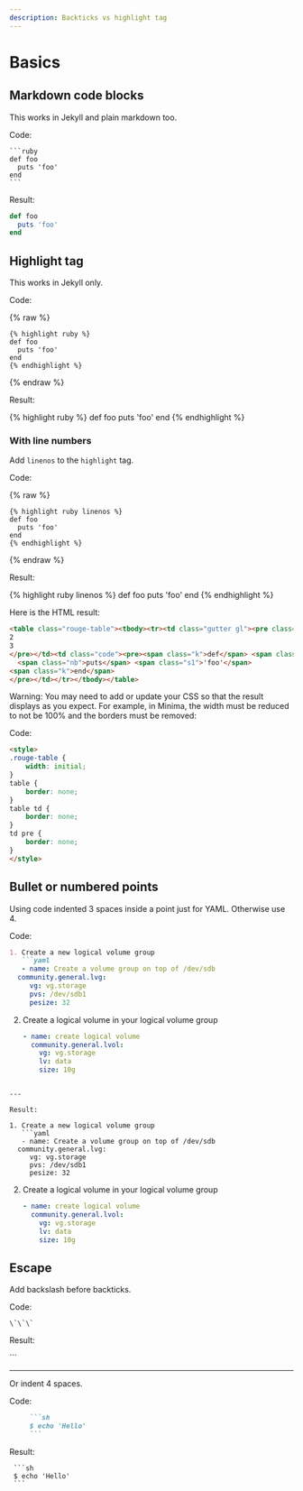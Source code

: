 ```yaml
---
description: Backticks vs highlight tag
---
```

# Basics


## Markdown code blocks

This works in Jekyll and plain markdown too.

Code:

    ```ruby
    def foo
      puts 'foo'
    end
    ```

Result:

```ruby
def foo
  puts 'foo'
end
```


## Highlight tag

This works in Jekyll only.

Code:

{% raw %}
```liquid
{% highlight ruby %}
def foo
  puts 'foo'
end
{% endhighlight %}
```
{% endraw %}

Result:

{% highlight ruby %}
def foo
  puts 'foo'
end
{% endhighlight %}

### With line numbers

Add `linenos` to the `highlight` tag. 

Code:

{% raw %}
```liquid
{% highlight ruby linenos %}
def foo
  puts 'foo'
end
{% endhighlight %}
```
{% endraw %}

Result:

{% highlight ruby linenos %}
def foo
  puts 'foo'
end
{% endhighlight %}

Here is the HTML result:

```html
<table class="rouge-table"><tbody><tr><td class="gutter gl"><pre class="lineno">1
2
3
</pre></td><td class="code"><pre><span class="k">def</span> <span class="nf">foo</span>
  <span class="nb">puts</span> <span class="s1">'foo'</span>
<span class="k">end</span>
</pre></td></tr></tbody></table>
```

Warning: You may need to add or update your CSS so that the result displays as you expect. For example, in Minima, the width must be reduced to not be 100% and the borders must be removed:

Code:

```html
<style>
.rouge-table {
	width: initial;
}
table {
	border: none;
}
table td {
	border: none;
}
td pre {
	border: none;
}
</style>
```

<!-- Applied but not visible code on this page. -->

<style>
.rouge-table {
	width: initial;
}
table {
	border: none;
}
table td {
	border: none;
}
td pre {
	border: none;
}
</style>


## Bullet or numbered points

Using code indented 3 spaces inside a point just for YAML. Otherwise use 4.

Code:

```markdown
1. Create a new logical volume group 
   ```yaml
   - name: Create a volume group on top of /dev/sdb
  community.general.lvg:
     vg: vg.storage
     pvs: /dev/sdb1
     pesize: 32
   ```
2. Create a logical volume in your logical volume group
   ```yaml
   - name: create logical volume
     community.general.lvol:
       vg: vg.storage
       lv: data
       size: 10g
   ```
```

---

Result:

1. Create a new logical volume group 
   ```yaml
   - name: Create a volume group on top of /dev/sdb
  community.general.lvg:
     vg: vg.storage
     pvs: /dev/sdb1
     pesize: 32
   ```
2. Create a logical volume in your logical volume group
   ```yaml
   - name: create logical volume
     community.general.lvol:
       vg: vg.storage
       lv: data
       size: 10g
   ```


## Escape

Add backslash before backticks.

Code:

```
\`\`\`
```

Result:

\`\`\`

---

Or indent 4 spaces.

Code:

```markdown 
     ```sh
     $ echo 'Hello'
     ```
```

Result:

     ```sh
     $ echo 'Hello'
     ```
